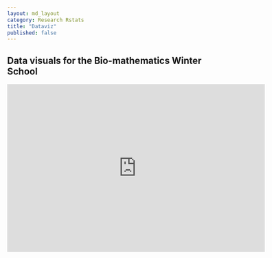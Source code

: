 ```yaml
---
layout: md_layout
category: Research Rstats
title: "Dataviz"
published: false  
---
```


## Data visuals for the Bio-mathematics Winter School

<iframe src="http://www.strawpoll.me/embed_1/10667920" style="width:600px;height:390px;border:0;">Loading poll...</iframe>   
